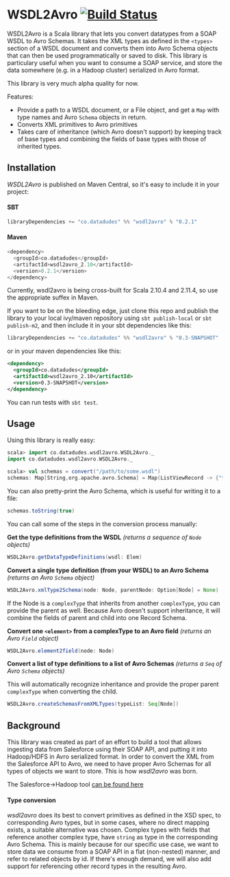 WSDL2Avro [![Build Status](https://travis-ci.org/datadudes/wsdl2avro.svg?branch=master)](https://travis-ci.org/datadudes/wsdl2avro)
=========

WSDL2Avro is a Scala library that lets you convert datatypes from a SOAP WSDL to Avro Schemas. It takes the XML types as 
defined in the `<types>` section of a WSDL document and converts them into Avro Schema objects that can then be used 
programmatically or saved to disk. This library is particulary useful when you want to consume a SOAP service, and store 
the data somewhere (e.g. in a Hadoop cluster) serialized in Avro format.

This library is very much alpha quality for now.

Features:

- Provide a path to a WSDL document, or a File object, and get a `Map` with type names and Avro `Schema` objects in return.
- Converts XML primitives to Avro primitives
- Takes care of inheritance (which Avro doesn't support) by keeping track of base types and combining the fields of 
base types with those of inherited types.

## Installation

_WSDL2Avro_ is published on Maven Central, so it's easy to include it in your project:

#### SBT

```scala
libraryDependencies += "co.datadudes" %% "wsdl2avro" % "0.2.1"
```

#### Maven

```scala
<dependency>
  <groupId>co.datadudes</groupId>
  <artifactId>wsdl2avro_2.10</artifactId>
  <version>0.2.1</version>
</dependency>
```

Currently, wsdl2avro is being cross-built for Scala 2.10.4 and 2.11.4, so use the appropriate suffex in Maven.

If you want to be on the bleeding edge, just clone this repo and publish the library to your local ivy/maven repository 
using `sbt publish-local` or `sbt publish-m2`, and then include it in your sbt dependencies like this:

```scala
libraryDependencies += "co.datadudes" %% "wsdl2avro" % "0.3-SNAPSHOT"
```

or in your maven dependencies like this:

```xml
<dependency>
  <groupId>co.datadudes</groupId>
  <artifactId>wsdl2avro_2.10</artifactId>
  <version>0.3-SNAPSHOT</version>
</dependency>
```

You can run tests with `sbt test`.

## Usage

Using this library is really easy:

```scala
scala> import co.datadudes.wsdl2avro.WSDL2Avro._
import co.datadudes.wsdl2avro.WSDL2Avro._

scala> val schemas = convert("/path/to/some.wsdl")
schemas: Map[String,org.apache.avro.Schema] = Map(ListViewRecord -> {"type":"record","name":"ListViewRecord","fields":[{"name":"columns","type":"string"}]}, Scontrol -> {"type":"record","name":"Scontrol","fields":[{"name":"fieldsToNull","type":"string"},{"name":"Id","type":"string"},{"name":"Binary","type":"string"},{"name":"BodyLength","type":"int"},{"name":"ContentSource","type":"string"},{"name":"CreatedBy","type":"string"},{"name":"CreatedById","type":"string"},{"name":"CreatedDate","type":"string"},{"name":"Description","type":"string"},{"name":"DeveloperName","type":"string"},{"name":"EncodingKey","type":"string"},{"name":"Filename","type":"string"},{"name":"HtmlWrapper","type":"string"},{"name":"LastModifiedBy","type":"string"},{"name":"LastModifiedById","type":"string"},{"name...
```

You can also pretty-print the Avro Schema, which is useful for writing it to a file:

```scala
schemas.toString(true)
```

You can call some of the steps in the conversion process manually:

**Get the type definitions from the WSDL** _(returns a sequence of `Node` objects)_

```scala
WSDL2Avro.getDataTypeDefinitions(wsdl: Elem)
```

**Convert a single type definition (from your WSDL) to an Avro Schema** _(returns an Avro `Schema` object)_

```scala
WSDL2Avro.xmlType2Schema(node: Node, parentNode: Option[Node] = None)
```

If the Node is a `complexType` that inherits from another `complexType`, you can provide the parent as well. Because 
Avro doesn't support inheritance, it will combine the fields of parent and child into one Record Schema.

**Convert one `<element>` from a complexType to an Avro field** _(returns an Avro `Field` object)_

```scala
WSDL2Avro.element2field(node: Node)
```

**Convert a list of type definitions to a list of Avro Schemas** _(returns a `Seq` of Avro `Schema` objects)_

This will automatically recognize inheritance and provide the proper parent `complexType` when converting the child.

```scala
WSDL2Avro.createSchemasFromXMLTypes(typeList: Seq[Node])
```

## Background

This library was created as part of an effort to build a tool that allows ingesting data from Salesforce using their 
SOAP API, and putting it into Hadoop/HDFS in Avro serialized format. In order to convert the XML from the Salesforce API 
to Avro, we need to have proper Avro Schemas for all types of objects we want to store. This is how _wsdl2avro_ was born.

The Salesforce->Hadoop tool [can be found here](https://github.com/datadudes/salesforce2hadoop)

#### Type conversion

_wsdl2avro_ does its best to convert primitives as defined in the XSD spec, to corresponding Avro types, but in some cases, 
where no direct mapping exists, a suitable alternative was chosen. Complex types with fields that reference another complex 
type, have `string` as type in the corresponding Avro Schema. This is mainly because for our specific use case, we want 
to store data we consume from a SOAP API in a flat (non-nested) manner, and refer to related objects by id. If there's 
enough demand, we will also add support for referencing other record types in the resulting Avro.
